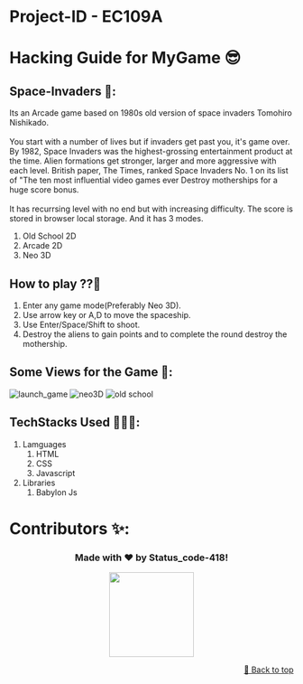 # Project-ID - EC109A

# Hacking Guide for MyGame 😎
## Space-Invaders 🚀:
Its an Arcade game based on 1980s old version of space invaders Tomohiro Nishikado.
<br>
<br>
You start with a number of lives but if invaders get past you, it\'s game over.
By 1982, Space Invaders was the highest-grossing entertainment product at the time.
Alien formations get stronger, larger and more aggressive with each level.
British paper, The Times, ranked Space Invaders No. 1 on its list of "The ten most influential video games ever
Destroy motherships for a huge score bonus.
<br>
<br>
It has recurrsing level with no end but with increasing difficulty. The score is stored in browser local storage.
And it has 3 modes.
<br>
1. Old School 2D
2. Arcade 2D
3. Neo 3D
  

## How to play ??🤔

1. Enter any game mode(Preferably Neo 3D).
2. Use arrow key or A,D to move the spaceship.
3. Use Enter/Space/Shift to shoot.
4. Destroy the aliens to gain points and to complete the round destroy the mothership.

## Some Views for the Game 📸:

![launch_game](https://github.com/statuscode-418/DevWrap_EC109A/assets/142175298/c4539fd3-0eb4-4c77-a6fc-4e32e08fa312)
![neo3D](https://github.com/statuscode-418/DevWrap_EC109A/assets/142175298/6fbec9fd-a5f2-43b2-8eee-b70120862b53)
![old school](https://github.com/statuscode-418/DevWrap_EC109A/assets/142175298/31106bd8-5172-4485-b443-9d4d41c4e7c4)

## TechStacks Used 👩🏻‍💻:
1. Lamguages
   1. HTML
   2. CSS
   3. Javascript
2. Libraries
   1. Babylon Js

# Contributors ✨:

<h3 align="center">Made with ❤️ by Status_code-418!</h3>
<div align="center">
<img  src=https://github.com/Rohan-450/EenTrack/assets/124903208/df8f8c3a-9661-4110-b0c9-22112ddb04c0 height="150" \>
</div>
 <p align ="right"><a href="#top">🔼 Back to top</a></p>
 </div>
